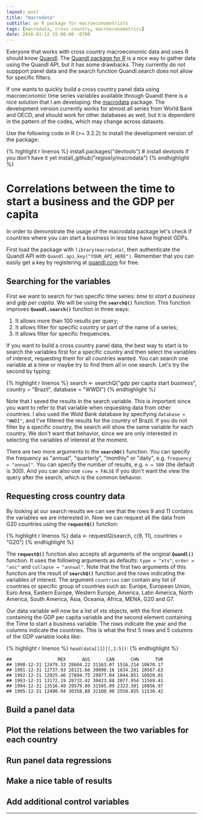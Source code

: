 ```yaml
---
layout: post
title: "macrodata"
subtitle: an R package for macroeconometrists
tags: [macrodata, cross country, macroeconometrics]
date: 2016-01-12 15:00:00 -0700
---
```


Everyone that works with cross country macroeconomic data and uses R should know [Quandl](http://quandl.com). The [Quandl package for R](https://cran.r-project.org/web/packages/Quandl/) is a nice way to gather data using the Quandl API, but it has some drawbacks. They currently do not suppport panel data and the search function Quandl.search does not allow for specific filters.

If one wants to quickly build a cross country panel data using macroeconomic time series variables available through Quandl there is a nice solution that I am developing: the [macrodata](https://github.com/regisely/macrodata) package. The development version currently works for almost all series from World Bank and OECD, and should work for other databases as well, but it is dependent in the pattern of the codes, which may change across datasets.

Use the following code in R (>= 3.2.2) to install the development version of the package:

{% highlight r linenos %}
install.packages("devtools") # install devtools if you don't have it yet
install_github("regisely/macrodata")
{% endhighlight %}

# Correlations between the time to start a business and the GDP per capita

In order to demonstrate the usage of the macrodata package let's check if countries where you can start a business in less time have highest GDPs.

First load the package with `library(macrodata)`, then authenticate the Quandl API with `Quandl.api_key("YOUR_API_HERE")`. Remember that you can easily get a key by registering at [quandl.com](http://quandl.com) for free.

## Searching for the variables

First we want to search for two specific time series: *time to start a business* and *gdp per capita*. We will be using the **`searchQ()`** function. This function improves **`Quandl.search()`** function in three ways:

1. It allows more than 100 results per query;
2. It allows filter for specific country or part of the name of a series;
3. It allows filter for specific frequencies.

If you want to build a cross country panel data, the best way to start is to search the variables first for a specific country and then select the variables of interest, requesting them for all countries wanted. You can search one variable at a time or maybe try to find them all in one search. Let's try the second by typing:

{% highlight r linenos %}
search <- searchQ("gdp per capita start business", country = "Brazil",
                  database = "WWDI")
{% endhighlight %}

Note that I saved the results in the search variable. This is important since you want to refer to that variable when requesting data from other countries. I also used the Wold Bank database by specifying `database = "WWDI"`, and I've filtered the results for the country of Brazil. If you do not filter by a specific country, the search will show the same variable for each country. We don't want that behavior, since we are only interested in selecting the variables of interest at the moment.

There are two more arguments to the **`searchQ()`** function. You can specify the frequency as "annual", "quarterly", "monthly" or "daily", e.g. `frequency = "annual"`. You can specify the number of results, e.g. `n = 500` (the default is 300). And you can also use `view = FALSE` if you don't want the view the query after the search, which is the common behavior.

## Requesting cross country data

By looking at our search results we can see that the rows 9 and 11 contains the variables we are interested in. Now we can request all the data from G20 countries using the **`requestQ()`** function:

{% highlight r linenos %}
data <- requestQ(search, c(9, 11), countries = "G20")
{% endhighlight %}

The **`requestQ()`** function also accepts all arguments of the original **`Quandl()`** function. It uses the following arguments as defaults: `type = "xts"`, `order = "asc"` and `collapse = "annual"`. Note that the first two arguments of this function are the result of **`searchQ()`** function and the rows indicating the variables of interest. The argument `countries` can contain any list of countries or specific group of countries such as: Europe, European Union, Euro Area, Eastern Europe, Western Europe, America, Latin America, North America, South America, Asia, Oceania, Africa, MENA, G20 and G7. 

Our data variable will now be a list of xts objects, with the first element containing the GDP per capita variable and the second element containing the Time to start a business variable. The rows indicate the year and the columns indicate the countries. This is what the first 5 rows and 5 columns of the GDP variable looks like:

{% highlight r linenos %}
`head(data[[1]][,1:5])`:
{% endhighlight %}

~~~
##                 MEX      AUS      CAN      CHN      TUR
## 1990-12-31 12479.33 28604.22 31163.07 1516.214 10670.17
## 1991-12-31 12737.93 28121.66 30090.16 1634.281 10567.63
## 1992-12-31 12925.46 27894.75 29977.04 1844.851 10920.01
## 1993-12-31 13172.19 28732.42 30423.88 2077.954 11569.41
## 1994-12-31 13516.49 29579.80 31505.09 2323.301 10856.97
## 1995-12-31 12490.94 30358.88 32100.90 2550.855 11530.42
~~~

## Build a panel data

## Plot the relations between the two variables for each country

## Run panel data regressions

## Make a nice table of results

## Add additional control variables

---
